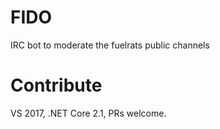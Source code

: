 # FIDO
IRC bot to moderate the fuelrats public channels

# Contribute
VS 2017, .NET Core 2.1, PRs welcome.
